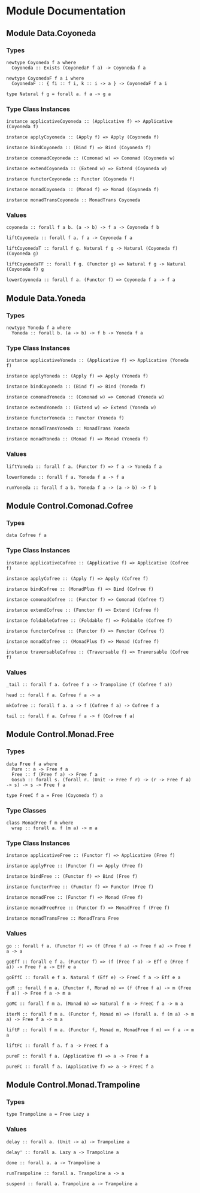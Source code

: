 # Module Documentation

## Module Data.Coyoneda

### Types

    newtype Coyoneda f a where
      Coyoneda :: Exists (CoyonedaF f a) -> Coyoneda f a

    newtype CoyonedaF f a i where
      CoyonedaF :: { fi :: f i, k :: i -> a } -> CoyonedaF f a i

    type Natural f g = forall a. f a -> g a


### Type Class Instances

    instance applicativeCoyoneda :: (Applicative f) => Applicative (Coyoneda f)

    instance applyCoyoneda :: (Apply f) => Apply (Coyoneda f)

    instance bindCoyoneda :: (Bind f) => Bind (Coyoneda f)

    instance comonadCoyoneda :: (Comonad w) => Comonad (Coyoneda w)

    instance extendCoyoneda :: (Extend w) => Extend (Coyoneda w)

    instance functorCoyoneda :: Functor (Coyoneda f)

    instance monadCoyoneda :: (Monad f) => Monad (Coyoneda f)

    instance monadTransCoyoneda :: MonadTrans Coyoneda


### Values

    coyoneda :: forall f a b. (a -> b) -> f a -> Coyoneda f b

    liftCoyoneda :: forall f a. f a -> Coyoneda f a

    liftCoyonedaT :: forall f g. Natural f g -> Natural (Coyoneda f) (Coyoneda g)

    liftCoyonedaTF :: forall f g. (Functor g) => Natural f g -> Natural (Coyoneda f) g

    lowerCoyoneda :: forall f a. (Functor f) => Coyoneda f a -> f a


## Module Data.Yoneda

### Types

    newtype Yoneda f a where
      Yoneda :: forall b. (a -> b) -> f b -> Yoneda f a


### Type Class Instances

    instance applicativeYoneda :: (Applicative f) => Applicative (Yoneda f)

    instance applyYoneda :: (Apply f) => Apply (Yoneda f)

    instance bindCoyoneda :: (Bind f) => Bind (Yoneda f)

    instance comonadYoneda :: (Comonad w) => Comonad (Yoneda w)

    instance extendYoneda :: (Extend w) => Extend (Yoneda w)

    instance functorYoneda :: Functor (Yoneda f)

    instance monadTransYoneda :: MonadTrans Yoneda

    instance monadYoneda :: (Monad f) => Monad (Yoneda f)


### Values

    liftYoneda :: forall f a. (Functor f) => f a -> Yoneda f a

    lowerYoneda :: forall f a. Yoneda f a -> f a

    runYoneda :: forall f a b. Yoneda f a -> (a -> b) -> f b


## Module Control.Comonad.Cofree

### Types

    data Cofree f a


### Type Class Instances

    instance applicativeCofree :: (Applicative f) => Applicative (Cofree f)

    instance applyCofree :: (Apply f) => Apply (Cofree f)

    instance bindCofree :: (MonadPlus f) => Bind (Cofree f)

    instance comonadCofree :: (Functor f) => Comonad (Cofree f)

    instance extendCofree :: (Functor f) => Extend (Cofree f)

    instance foldableCofree :: (Foldable f) => Foldable (Cofree f)

    instance functorCofree :: (Functor f) => Functor (Cofree f)

    instance monadCofree :: (MonadPlus f) => Monad (Cofree f)

    instance traversableCofree :: (Traversable f) => Traversable (Cofree f)


### Values

    _tail :: forall f a. Cofree f a -> Trampoline (f (Cofree f a))

    head :: forall f a. Cofree f a -> a

    mkCofree :: forall f a. a -> f (Cofree f a) -> Cofree f a

    tail :: forall f a. Cofree f a -> f (Cofree f a)


## Module Control.Monad.Free

### Types

    data Free f a where
      Pure :: a -> Free f a
      Free :: f (Free f a) -> Free f a
      Gosub :: forall s. (forall r. (Unit -> Free f r) -> (r -> Free f a) -> s) -> s -> Free f a

    type FreeC f a = Free (Coyoneda f) a


### Type Classes

    class MonadFree f m where
      wrap :: forall a. f (m a) -> m a


### Type Class Instances

    instance applicativeFree :: (Functor f) => Applicative (Free f)

    instance applyFree :: (Functor f) => Apply (Free f)

    instance bindFree :: (Functor f) => Bind (Free f)

    instance functorFree :: (Functor f) => Functor (Free f)

    instance monadFree :: (Functor f) => Monad (Free f)

    instance monadFreeFree :: (Functor f) => MonadFree f (Free f)

    instance monadTransFree :: MonadTrans Free


### Values

    go :: forall f a. (Functor f) => (f (Free f a) -> Free f a) -> Free f a -> a

    goEff :: forall e f a. (Functor f) => (f (Free f a) -> Eff e (Free f a)) -> Free f a -> Eff e a

    goEffC :: forall e f a. Natural f (Eff e) -> FreeC f a -> Eff e a

    goM :: forall f m a. (Functor f, Monad m) => (f (Free f a) -> m (Free f a)) -> Free f a -> m a

    goMC :: forall f m a. (Monad m) => Natural f m -> FreeC f a -> m a

    iterM :: forall f m a. (Functor f, Monad m) => (forall a. f (m a) -> m a) -> Free f a -> m a

    liftF :: forall f m a. (Functor f, Monad m, MonadFree f m) => f a -> m a

    liftFC :: forall f a. f a -> FreeC f a

    pureF :: forall f a. (Applicative f) => a -> Free f a

    pureFC :: forall f a. (Applicative f) => a -> FreeC f a


## Module Control.Monad.Trampoline

### Types

    type Trampoline a = Free Lazy a


### Values

    delay :: forall a. (Unit -> a) -> Trampoline a

    delay' :: forall a. Lazy a -> Trampoline a

    done :: forall a. a -> Trampoline a

    runTrampoline :: forall a. Trampoline a -> a

    suspend :: forall a. Trampoline a -> Trampoline a



